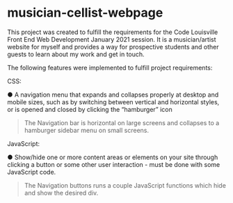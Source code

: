 # musician-cellist-webpage

This project was created to fulfill the requirements for the Code Louisville Front End
Web Development January 2021 session. It is a musician/artist website for myself and provides a way for prospective students and other guests to learn about my work and get in touch.

The following features were implemented to fulfill project requirements:

CSS:

●	A navigation menu that expands and collapses properly at desktop and mobile sizes, such as by switching between vertical and horizontal styles, or is opened and closed by clicking the “hamburger” icon

> The Navigation bar is horizontal on large screens and collapses to a hamburger sidebar menu on small screens.

JavaScript:

●	Show/hide one or more content areas or elements on your site through clicking a button or some other user interaction - must be done with some JavaScript code.

> The Navigation buttons runs a couple JavaScript functions which hide and show the desired div.

